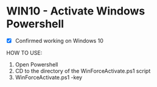 # WIN10 - Activate Windows Powershell
- [x] Confirmed working on Windows 10

HOW TO USE:
1) Open Powershell
2) CD to the directory of the WinForceActivate.ps1 script
3) WinForceActivate.ps1 -key <pastekeyhere>
